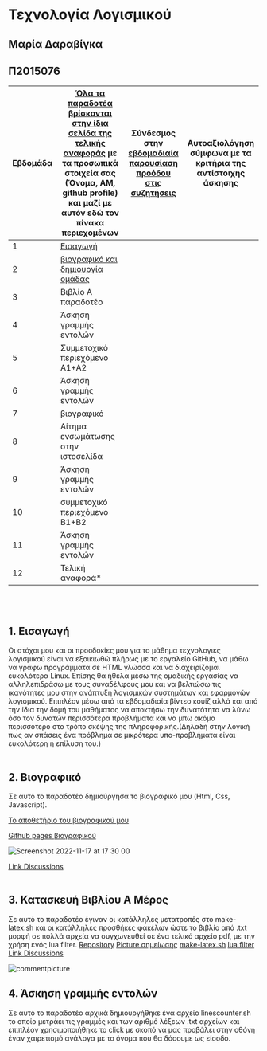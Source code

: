 # Τεχνολογία Λογισμικού 
## Μαρία Δαραβίγκα 
## Π2015076

| Εβδομάδα | [Όλα τα παραδοτέα βρίσκονται στην ίδια σελίδα της τελικής αναφοράς](https://courses-ionio.github.io/help/deliverables/) με τα προσωπικά στοιχεία σας (Όνομα, ΑΜ, github profile) και μαζί με αυτόν εδώ τον πίνακα περιεχομένων | Σύνδεσμος στην [εβδομαδιαία παρουσίαση προόδου στις συζητήσεις](https://github.com/courses-ionio/help/discussions/categories/show-and-tell) | Αυτοαξιολόγηση σύμφωνα με τα κριτήρια της αντίστοιχης άσκησης |
| --- | --- | --- | --- |
| 1 | [Eισαγωγή](#1-εισαγωγή)| | |
| 2 | [βιογραφικό και δημιουργία ομάδας](#2-βιογραφικό) | | |
| 3 | Βιβλίο Α παραδοτέο | | |
| 4 | Άσκηση γραμμής εντολών | | |
| 5 | Συμμετοχικό περιεχόμενο A1+A2 | | |
| 6 | Άσκηση γραμμής εντολών | | |
| 7 | βιογραφικό | | |
| 8 | Αίτημα ενσωμάτωσης στην ιστοσελίδα | | |
| 9 | Άσκηση γραμμής εντολών | | |
| 10 | συμμετοχικό περιεχόμενο B1+B2 | | |
| 11 | Άσκηση γραμμής εντολών | | |
| 12 | Τελική αναφορά* | | |

</br> </br>
## 1. Eισαγωγή
  Οι στόχοι μου και οι προσδοκίες μου για το μάθημα τεχνολογιες λογισμικού είναι να εξοικιωθώ πλήρως με το εργαλείο GitHub, να μάθω να γράφω προγράμματα 
σε HTML γλώσσα και να διαχειρίζομαι ευκολότερα Linux. Επίσης θα ήθελα μέσω της ομαδικής εργασίας να αλληλεπιδράσω με τους συναδέλφους μου και να βελτιώσω τις ικανότητες μου στην ανάπτυξη λογισμικών συστημάτων και εφαρμογών λογισμικού. Επιπλέον μέσω από τα εβδομαδιαία βίντεο κουίζ αλλά και από την ίδια την δομή του μαθήματος να αποκτήσω την δυνατότητα να λύνω όσο τον δυνατών περισσότερα προβλήματα και να μπω ακόμα περισσότερο στο τρόπο σκέψης της πληροφορικής.(Δηλαδή στην λογική πως αν σπάσεις ένα πρόβλημα σε μικρότερα υπο-προβλήματα είναι ευκολότερη η επίλυση του.)
</br></br>
## 2. Βιογραφικό
  Σε αυτό το παραδοτέο δημιούργησα το βιογραφικό μου (Html, Css, Javascript).

[Το αποθετήριο του βιογραφικού μου](https://github.com/Mariadar97/mycv/)

[Github pages βιογραφικού](https://mariadar97.github.io/mycv/)

![Screenshot 2022-11-17 at 17 30 00](https://user-images.githubusercontent.com/22714123/202488303-eff2525a-f159-4793-b8ac-c64039ba91f9.png)

[Link Discussions](https://github.com/courses-ionio/help/discussions/1651)
</br></br>

## 3. Κατασκευή Βιβλίου Α Μέρος
  Σε αυτό το παραδοτέο έγιναν οι κατάλληλες μετατροπές στο make-latex.sh και οι κατάλληλες προσθήκες φακέλων ώστε το βιβλίο από .txt μορφή σε πολλά αρχεία να συγχωνευθεί σε ένα τελικό αρχείο pdf, με την χρήση ενός lua filter.
[Repository](https://github.com/Mariadar97/kallipos)
[Picture σημείωσης](https://github.com/Mariadar97/kallipos/blob/master/picture/commentpicture.png)
[make-latex.sh](https://github.com/Mariadar97/kallipos/blob/master/make-latex.sh)
[lua filter](https://github.com/Mariadar97/kallipos/blob/master/comment.lua)
[Link Discussions](https://github.com/courses-ionio/help/discussions/1653)

![commentpicture](https://user-images.githubusercontent.com/22714123/202536849-f30ef4cd-9195-48c2-9770-abd79b6d2da0.png)

## 4. Άσκηση γραμμής εντολών
Σε αυτό το παραδοτέο αρχικά δημιουργήθηκε ένα αρχείο linescounter.sh το οποίο μετράει τις γραμμές και των αριθμό λέξεων .txt αρχείων και επιπλέον χρησιμοποιήθηκε το click με σκοπό να μας προβάλει στην οθόνη έναν χαιρετισμό ανάλογα με το όνομα που θα δόσουμε ως είσοδο.

